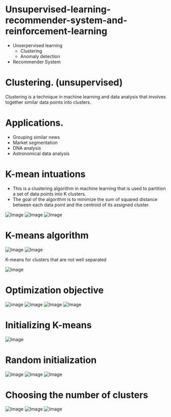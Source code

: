 # Unsupervised-learning-recommender-system-and-reinforcement-learning



- Unserpervised learning
  - Clustering 
  - Anomaly detection
- Recommender System


# Clustering. (unsupervised)
Clustering is a technique in machine learning and data analysis that involves together similar data points into clusters. 

# Applications.
- Grouping similar news
- Market segmentation
- DNA analysis
- Astronomical data analysis

# K-mean intuations
- This is a clustering algorithm in machine learning that is used to partition a set of data points into K clusters. 
- The goal of the algorithm is to minimize the sum of squared distance between each data point and the centroid of its assigned cluster.


<img src="https://github.com/Code-with-jaycee/Unsupervised-learning-recommender-system-and-reinforcement-learning/assets/87891857/0643f389-0876-42ea-a43d-24c47b6aa794" alt="Image">

<img src="https://github.com/Code-with-jaycee/Unsupervised-learning-recommender-system-and-reinforcement-learning/assets/87891857/0e7a9fb4-904f-4171-b358-c587e25cb030" alt="Image">

<img src="https://github.com/Code-with-jaycee/Unsupervised-learning-recommender-system-and-reinforcement-learning/assets/87891857/839cf3d4-ca05-46d4-9fc6-de92c6f00695" alt="Image">


# K-means algorithm

<img src="https://github.com/Code-with-jaycee/Unsupervised-learning-recommender-system-and-reinforcement-learning/assets/87891857/0e7277d6-d827-4824-8fdf-76ba4f5685f2" alt="Image">

<img src="https://github.com/Code-with-jaycee/Unsupervised-learning-recommender-system-and-reinforcement-learning/assets/87891857/bbd04e73-0fe1-45e8-84e4-fd1418a6ce86" alt="Image">


K-means for clusters that are not well separated

<img src="https://github.com/Code-with-jaycee/Unsupervised-learning-recommender-system-and-reinforcement-learning/assets/87891857/4aa80353-9ca8-4012-9860-6ff186b53e41" alt="Image">


# Optimization objective
  <img src="https://github.com/Code-with-jaycee/Advanced-learnng-algorithm/assets/87891857/bdf7c01c-004e-4d43-9027-51ae4a007a88" alt="image">

<img src="https://github.com/Code-with-jaycee/Advanced-learnng-algorithm/assets/87891857/fe8d0aa0-28db-4eae-9dde-3cdc3872c2b6" alt="Image">

<img src="https://github.com/Code-with-jaycee/Advanced-learnng-algorithm/assets/87891857/64af7f9a-4ca2-4563-8473-e1b334322f50" alt="Image">


<img src="https://github.com/Code-with-jaycee/Advanced-learnng-algorithm/assets/87891857/26b5849d-9f4e-40dd-a212-74ab83b5a326" alt="Image">


# Initializing K-means
<img src="https://github.com/Code-with-jaycee/Unsupervised-learning-recommender-system-and-reinforcement-learning/assets/87891857/52253c7f-7267-4ee7-9fb2-5bf4b7acb52b" alt="Image">


# Random initialization
<img src="https://github.com/Code-with-jaycee/Unsupervised-learning-recommender-system-and-reinforcement-learning/assets/87891857/69068f06-22fc-4cca-9aff-151fd602aa94" alt="Image">

<img src="https://github.com/Code-with-jaycee/Unsupervised-learning-recommender-system-and-reinforcement-learning/assets/87891857/8cf684cd-adc0-4309-a0f5-6715bb516ef0" alt="Image">

<img src="https://github.com/Code-with-jaycee/Unsupervised-learning-recommender-system-and-reinforcement-learning/assets/87891857/3d36928d-e085-4653-bc40-276ffdd653fa" alt="Image">


# Choosing the number of clusters

<img src="https://github.com/Code-with-jaycee/Unsupervised-learning-recommender-system-and-reinforcement-learning/assets/87891857/5f54548d-33fc-4535-8489-41db6862b7f9" alt="Image">

<img src="https://github.com/Code-with-jaycee/Unsupervised-learning-recommender-system-and-reinforcement-learning/assets/87891857/cbdf5015-f22d-445b-acf6-4e553d2542c5" alt="Image">


<img src="https://github.com/Code-with-jaycee/Unsupervised-learning-recommender-system-and-reinforcement-learning/assets/87891857/83697746-e2f6-46c2-bcbd-6eace4956fcf" alt="Image">

